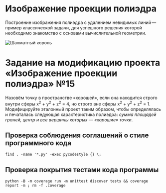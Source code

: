 # Изображение проекции полиэдра

Построение изображения полиэдра с удалением невидимых линий — пример
классической задачи, для успешного решения которой необходимо знакомство
с основами вычислительной геометрии.

![Шахматный король](images/king.png)

# Задание на модификацию проекта «Изображение проекции полиэдра» №15

Назовём точку в пространстве «хорошей», если она находится строго внутри сферы
x<sup>2</sup> + y<sup>2</sup> + z<sup>2</sup> = 4,
 но строго вне сферы x<sup>2</sup> + y<sup>2</sup> + z<sup>2</sup> = 1.
 Модифицируйте эталонный проект таким образом, чтобы определялась и печаталась следующая характеристика полиэдра:
 *сумма площадей граней, центр и все вершины которых — «хорошие» точки*.

## Проверка соблюдения соглашений о стиле программного кода

~~~{.sh}
find . -name '*.py' -exec pycodestyle {} \;
~~~

## Проверка покрытия тестами кода программы

~~~{.sh}
python -B -m coverage run -m unittest discover tests && coverage report -m ; rm -f .coverage
~~~
